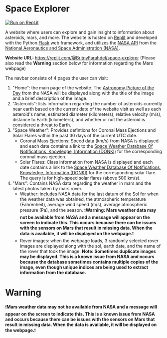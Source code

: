 # Space Explorer

[![Run on Repl.it](https://repl.it/badge/github/space-explorer/bfarahdel)](https://replit.com/@BritnyFarahdel/space-explorer#.replit)

A website where users can explore and gain insight to information about asteroids, mars, and more. The website is hosted on [Replit](https://replit.com/) and developed with the Python [Flask](https://flask.palletsprojects.com/en/2.0.x/) web framework, and utilizes the [NASA API](https://api.nasa.gov/) from the [National Aeronautics and Space Administration (NASA)](https://www.nasa.gov/).

**Website URL:** https://replit.com/@BritnyFarahdel/space-explorer (Please also read the **Warning** section below for information regarding the Mars webpage)

The navbar consists of 4 pages the user can visit:

1. "Home": the main page of the website. The [Astronomy Picture of the Day](https://apod.nasa.gov/apod/astropix.html) from the NASA will be displayed along with the title of the image and a brief description of the image.
2. "Asteroids": lists information regarding the number of asteroids currently near earth based on the current date of the website visit as well as each asteroid's name, estimated diameter (kilometers), relative velocity (m/s), distance to Earth (kilometers), and whether or not the asteroid is considered a threat to Earth.
3. "Space Weather": Provides defintions for Coronal Mass Ejections and Solar Flares within the past 30 days of the current UTC date.
   - Coronal Mass Ejections: Speed data (km/s) from NASA is displayed and each date contains a link to the [Space Weather Database Of Notifications, Knowledge, Information (DONKI)](https://kauai.ccmc.gsfc.nasa.gov/DONKI/) for the corresponding coronal mass ejection.
   - Solar Flares: Class information from NASA is displayed and each date contains a link to the [Space Weather Database Of Notifications, Knowledge, Information (DONKI)](https://kauai.ccmc.gsfc.nasa.gov/DONKI/) for the corresponding solar flare. The query is for high-speed solar flares (above 500 km/s).
4. "Mars": Contains NASA data regarding the weather in mars and the latest photos taken by mars rover.
   - Weather: includes NASA data for the last datum of the Sol for when the weather data was obtained, the atmospheric temperature (Fahrenheit), average wind speed (m/s), average atmospheric pressure (Pa), and the season. :exclamation:**Warning: Mars weather data may not be available from NASA and a message will appear on the screen to indicate this. This occurs because there can be issues with the sensors on Mars that result in missing data. When the data is available, it will be displayed on the webpage.**:exclamation:
   - Rover images: when the webpage loads, 3 randomly selected rover images are displayed along with the sol, earth date, and the name of the rover that took the image. **Note: Sometimes duplicate images may be displayed. This is a known issue from NASA and occurs because the database sometimes contains multiple copies of the image, even though unique indices are being used to extract information from the database.**

# Warning

:exclamation:**Mars weather data may not be available from NASA and a message will appear on the screen to indicate this. This is a known issue from NASA and occurs because there can be issues with the sensors on Mars that result in missing data. When the data is available, it will be displayed on the webpage.**:exclamation:
